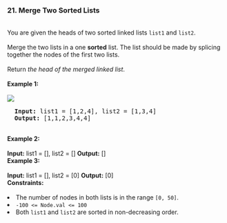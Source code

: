 <h3>21. Merge Two Sorted Lists</h3>
<br>
You are given the heads of two sorted linked lists <code>list1</code> and <code>list2</code>.<br>
<br>
Merge the two lists in a one <strong>sorted</strong> list. The list should be made by splicing together the nodes of the first two lists.<br>
<br>
Return <i>the head of the merged linked list</i>.<br>
<br>
<b>Example 1:</b><br>
<br>
<img src="https://user-images.githubusercontent.com/74855047/225088538-b927d67f-2d3b-4254-bf3a-6338d2ee989b.png">
<br>
<pre>
  <strong>Input:</strong> list1 = [1,2,4], list2 = [1,3,4]
  <strong>Output:</strong> [1,1,2,3,4,4]
</pre>
<br>
<b>Example 2:</b><br>
<br>
  <strong>Input:</strong> list1 = [], list2 = []
  <strong>Output:</strong> []
<br>
<b>Example 3:</b><br>
<br>
  <strong>Input:</strong> list1 = [], list2 = [0]
  <strong>Output:</strong> [0]
<br>
<b>Constraints:</b><br>
<br>
<li>The number of nodes in both lists is in the range <code>[0, 50]</code>.</li>
<li><code>-100 <= Node.val <= 100</code></li>
<li>Both <code>list1</code> and <code>list2</code> are sorted in non-decreasing order.</li>
